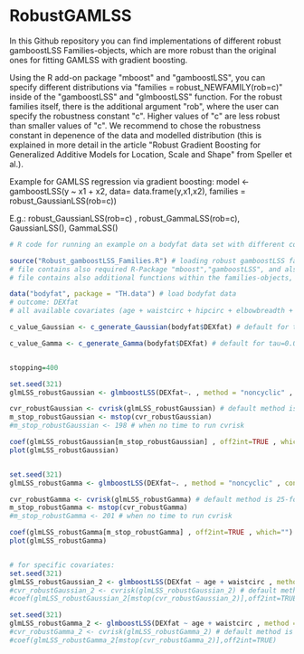 # RobustGAMLSS

In this Github repository you can find implementations of different robust gamboostLSS Families-objects, which are more robust than the original ones for fitting GAMLSS with gradient boosting.

Using the R add-on package "mboost" and "gamboostLSS", you can specify different distributions via "families = robust_NEWFAMILY(rob=c)" inside of the "gamboostLSS" and "glmboostLSS" function. For the robust families itself, there is the additional argument "rob", where the user can specify the robustness constant "c". Higher values of "c" are less robust than smaller values of "c". We recommend to chose the robustness constant in depenence of the data and modelled distribution (this is explained in more detail in the article "Robust Gradient Boosting for Generalized Additive Models for Location, Scale and Shape" from Speller et al.).

Example for GAMLSS regression via gradient boosting:
model <- gamboostLSS(y ~ x1 + x2, data= data.frame(y,x1,x2), families = robust_GaussianLSS(rob=c))

E.g.:
robust_GaussianLSS(rob=c) , robust_GammaLSS(rob=c), GaussianLSS(), GammaLSS()


```r
# R code for running an example on a bodyfat data set with different covariates:

source("Robust_gamboostLSS_Families.R") # loading robust gamboostLSS families-objects for robust Gaussian and robust Gamma 
# file contains also required R-Package "mboost","gamboostLSS", and also only for Gamma distribution relevant packages: "gamlss.dist","EnvStats"
# file contains also additional functions within the families-objects, which might be relevant for further/own robust families

data("bodyfat", package = "TH.data") # load bodyfat data
# outcome: DEXfat
# all available covariates (age + waistcirc + hipcirc + elbowbreadth + kneebreadth + anthro3a + anthro3b + anthro3c + anthro4) are modelled by seperate linear base-learner, when using glmboostLSS (and not gamboostLSS)

c_value_Gaussian <- c_generate_Gaussian(bodyfat$DEXfat) # default for tau=0.05

c_value_Gamma <- c_generate_Gamma(bodyfat$DEXfat) # default for tau=0.05


stopping=400

set.seed(321)
glmLSS_robustGaussian <- glmboostLSS(DEXfat~. , method = "noncyclic" , control = boost_control(mstop=stopping) , families = robust_GaussianLSS(stabilization = "MAD",rob=c_value_Gaussian), data = bodyfat)

cvr_robustGaussian <- cvrisk(glmLSS_robustGaussian) # default method is 25-fold bootstrap
m_stop_robustGaussian <- mstop(cvr_robustGaussian) 
#m_stop_robustGaussian <- 198 # when no time to run cvrisk

coef(glmLSS_robustGaussian[m_stop_robustGaussian] , off2int=TRUE , which="") #  coefficients of glmLSS_Gaussian at optimal stopping iteration for cvrisk
plot(glmLSS_robustGaussian)


set.seed(321)
glmLSS_robustGamma <- glmboostLSS(DEXfat~. , method = "noncyclic" , control = boost_control(mstop=stopping) , families = robust_GaussianLSS(stabilization = "MAD",rob=c_value_Gamma), data = bodyfat)

cvr_robustGamma <- cvrisk(glmLSS_robustGamma) # default method is 25-fold bootstrap
m_stop_robustGamma <- mstop(cvr_robustGamma)
#m_stop_robustGamma <- 201 # when no time to run cvrisk

coef(glmLSS_robustGamma[m_stop_robustGamma] , off2int=TRUE , which="")  # coefficients of glmLSS_Gamma at optimal stopping iteration for cvrisk
plot(glmLSS_robustGamma)


# for specific covariates:
set.seed(321)
glmLSS_robustGaussian_2 <- glmboostLSS(DEXfat ~ age + waistcirc , method = "noncyclic" , control = boost_control(mstop=stopping) , families = robust_GaussianLSS(stabilization = "MAD",rob=c_value_Gaussian), data = bodyfat)
#cvr_robustGaussian_2 <- cvrisk(glmLSS_robustGaussian_2) # default method is 25-fold bootstrap
#coef(glmLSS_robustGaussian_2[mstop(cvr_robustGaussian_2)],off2int=TRUE)

set.seed(321)
glmLSS_robustGamma_2 <- glmboostLSS(DEXfat ~ age + waistcirc , method = "noncyclic" , control = boost_control(mstop=stopping) , families = robust_GaussianLSS(stabilization = "MAD",rob=c_value_Gamma), data = bodyfat)
#cvr_robustGamma_2 <- cvrisk(glmLSS_robustGamma_2) # default method is 25-fold bootstrap
#coef(glmLSS_robustGamma_2[mstop(cvr_robustGamma_2)],off2int=TRUE)

```
